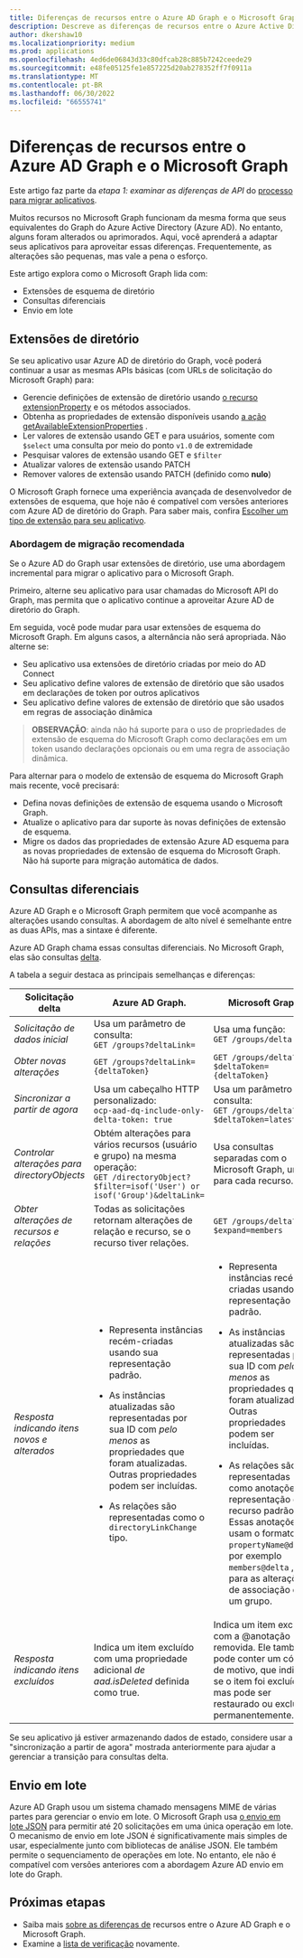 ```yaml
---
title: Diferenças de recursos entre o Azure AD Graph e o Microsoft Graph
description: Descreve as diferenças de recursos entre o Azure Active Directory (Azure AD) API do Graph e o Microsoft API do Graph, para ajudá-lo a migrar aplicativos de forma rápida e fácil.
author: dkershaw10
ms.localizationpriority: medium
ms.prod: applications
ms.openlocfilehash: 4ed6de06843d33c80dfcab28c885b7242ceede29
ms.sourcegitcommit: e48fe05125fe1e857225d20ab278352ff7f0911a
ms.translationtype: MT
ms.contentlocale: pt-BR
ms.lasthandoff: 06/30/2022
ms.locfileid: "66555741"
---
```

# <a name="feature-differences-between-azure-ad-graph-and-microsoft-graph"></a>Diferenças de recursos entre o Azure AD Graph e o Microsoft Graph

Este artigo faz parte da *etapa 1: examinar as diferenças de API* do [processo para migrar aplicativos](migrate-azure-ad-graph-planning-checklist.md).

Muitos recursos no Microsoft Graph funcionam da mesma forma que seus equivalentes do Graph do Azure Active Directory (Azure AD). No entanto, alguns foram alterados ou aprimorados. Aqui, você aprenderá a adaptar seus aplicativos para aproveitar essas diferenças.  Frequentemente, as alterações são pequenas, mas vale a pena o esforço.

Este artigo explora como o Microsoft Graph lida com:

- Extensões de esquema de diretório
- Consultas diferenciais
- Envio em lote

## <a name="directory-extensions"></a>Extensões de diretório

Se seu aplicativo usar Azure AD de diretório do Graph, você poderá continuar a usar as mesmas APIs básicas (com URLs de solicitação do Microsoft Graph) para:

- Gerencie definições de extensão de diretório usando [o recurso extensionProperty](/graph/api/resources/extensionproperty) e os métodos associados.
- Obtenha as propriedades de extensão disponíveis usando [a ação getAvailableExtensionProperties](/graph/api/directoryobject-getavailableextensionproperties) .
- Ler valores de extensão usando GET e para usuários, somente com `$select` uma consulta por meio do ponto `v1.0` de extremidade
- Pesquisar valores de extensão usando GET e `$filter`
- Atualizar valores de extensão usando PATCH
- Remover valores de extensão usando PATCH (definido como **nulo**)

O Microsoft Graph fornece uma experiência avançada de desenvolvedor de extensões de esquema, que hoje não é compatível com versões anteriores com Azure AD de diretório do Graph. Para saber mais, confira [Escolher um tipo de extensão para seu aplicativo](extensibility-overview.md#choose-an-extension-type-for-your-application).

### <a name="recommended-migration-approach"></a>Abordagem de migração recomendada

Se o Azure AD do Graph usar extensões de diretório, use uma abordagem incremental para migrar o aplicativo para o Microsoft Graph.

Primeiro, alterne seu aplicativo para usar chamadas do Microsoft API do Graph, mas permita que o aplicativo continue a aproveitar Azure AD de diretório do Graph.

Em seguida, você pode mudar para usar extensões de esquema do Microsoft Graph. Em alguns casos, a alternância não será apropriada. Não alterne se:

- Seu aplicativo usa extensões de diretório criadas por meio do AD Connect
- Seu aplicativo define valores de extensão de diretório que são usados em declarações de token por outros aplicativos
- Seu aplicativo define valores de extensão de diretório que são usados em regras de associação dinâmica 

>**OBSERVAÇÃO**: ainda não há suporte para o uso de propriedades de extensão de esquema do Microsoft Graph como declarações em um token usando declarações opcionais ou em uma regra de associação dinâmica.

Para alternar para o modelo de extensão de esquema do Microsoft Graph mais recente, você precisará:

- Defina novas definições de extensão de esquema usando o Microsoft Graph.
- Atualize o aplicativo para dar suporte às novas definições de extensão de esquema.
- Migre os dados das propriedades de extensão Azure AD esquema para as novas propriedades de extensão de esquema do Microsoft Graph.  Não há suporte para migração automática de dados.

## <a name="differential-queries"></a>Consultas diferenciais

Azure AD Graph e o Microsoft Graph permitem que você acompanhe as alterações usando consultas.  A abordagem de alto nível é semelhante entre as duas APIs, mas a sintaxe é diferente.

Azure AD Graph chama essas consultas diferenciais.  No Microsoft Graph, elas são consultas [delta](./delta-query-overview.md).

A tabela a seguir destaca as principais semelhanças e diferenças:

|Solicitação delta |Azure AD Graph. | Microsoft Graph |
|----|----|----|
| _Solicitação de dados inicial_ | Usa um parâmetro de consulta:<br>`GET /groups?deltaLink=` | Usa uma função: <br> `GET /groups/delta` |
| _Obter novas alterações_ | `GET /groups?deltaLink={deltaToken}` | `GET /groups/delta?$deltaToken={deltaToken}` |
| _Sincronizar a partir de agora_ |Usa um cabeçalho HTTP personalizado:<br> `ocp-aad-dq-include-only-delta-token: true` | Usa um parâmetro de consulta: <br> `GET /groups/delta?$deltaToken=latest` |
| _Controlar alterações para directoryObjects_ | Obtém alterações para vários recursos (usuário e grupo) na mesma operação:&nbsp;&nbsp;<br> `GET /directoryObject?$filter=isof('User') or isof('Group')&deltaLink=` | Usa consultas separadas com o Microsoft Graph, uma para cada recurso. |
| _Obter alterações de recursos e relações_ | Todas as solicitações retornam alterações de relação e recurso, se o recurso tiver relações. | `GET /groups/delta?$expand=members` |
| _Resposta indicando itens novos e alterados_ | <ul><li><p>Representa instâncias recém-criadas usando sua representação padrão.</p></li><li><p>As instâncias atualizadas são representadas por sua ID com *pelo menos* as propriedades que foram atualizadas. Outras propriedades podem ser incluídas.</p></li><li><p>As relações são representadas como o `directoryLinkChange` tipo.</p></li></ul>|<ul><li><p>Representa instâncias recém-criadas usando sua representação padrão.</p></li><li><p>As instâncias atualizadas são representadas por sua ID com *pelo menos* as propriedades que foram atualizadas. Outras propriedades podem ser incluídas.</p></li><li><p>As relações são representadas como anotações na representação de recurso padrão. Essas anotações usam o formato `propertyName@delta`, por exemplo `members@delta` , para as alterações de associação de um grupo.</p></li></ul> |
| _Resposta indicando itens excluídos_| Indica um item excluído com uma propriedade adicional *de aad.isDeleted* definida como true. | Indica um item excluído com a \@anotação removida. Ele também pode conter um código de motivo, que indica se o item foi excluído, mas pode ser restaurado ou excluído permanentemente. |

Se seu aplicativo já estiver armazenando dados de estado, considere usar a "sincronização a partir de agora" mostrada anteriormente para ajudar a gerenciar a transição para consultas delta.

## <a name="batching"></a>Envio em lote

Azure AD Graph usou um sistema chamado mensagens MIME de várias partes para gerenciar o envio em lote.  O Microsoft Graph usa [o envio em lote JSON](json-batching.md) para permitir até 20 solicitações em uma única operação em lote. O mecanismo de envio em lote JSON é significativamente mais simples de usar, especialmente junto com bibliotecas de análise JSON.  Ele também permite o sequenciamento de operações em lote.  No entanto, ele não é compatível com versões anteriores com a abordagem Azure AD envio em lote do Graph.

## <a name="next-steps"></a>Próximas etapas

- Saiba mais [sobre as diferenças de](migrate-azure-ad-graph-resource-differences.md) recursos entre o Azure AD Graph e o Microsoft Graph.
- Examine a [lista de verificação](migrate-azure-ad-graph-planning-checklist.md) novamente.

<!-- {
  "type": "#page.annotation",
  "suppressions": [
    "Warning: /concepts/migrate-azure-ad-graph-feature-changes.md:
      Failed to parse any rows out of table with headers: |Task|Azure AD Graph|Microsoft Graph|"
  ],
}
-->